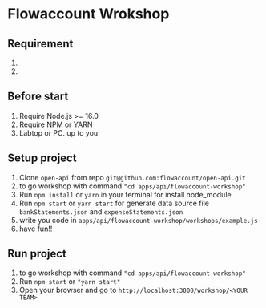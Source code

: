 # Flowaccount Wrokshop

## Requirement
1.
2.

## Before start
1. Require Node.js >= 16.0
2. Require NPM or YARN
3. Labtop or PC. up to you

## Setup project
1. Clone `open-api` from repo `git@github.com:flowaccount/open-api.git`
2. to go workshop with command `"cd apps/api/flowaccount-workshop"`
2. Run `npm install` or `yarn` in your terminal for install node_module
3. Run `npm start` or `yarn start` for generate data source file `bankStatements.json` and `expenseStatements.json`
4. write you code in `apps/api/flowaccount-workshop/workshops/example.js`
5. have fun!!

## Run project
1. to go workshop with command `"cd apps/api/flowaccount-workshop"`
2. Run `npm start` or `"yarn start"`
3. Open your browser and go to `http://localhost:3000/workshop/<YOUR TEAM>`
